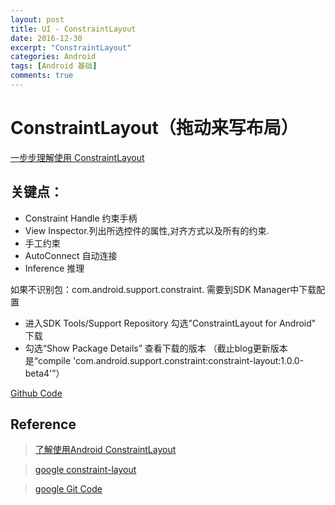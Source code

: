 ```yaml
---
layout: post
title: UI - ConstraintLayout
date: 2016-12-30
excerpt: "ConstraintLayout"
categories: Android
tags: [Android 基础]
comments: true
---
```



# ConstraintLayout（拖动来写布局）

[一步步理解使用 ConstraintLayout](http://www.jianshu.com/p/793f76cf9fea)

## 关键点：

- Constraint Handle 约束手柄
- View Inspector.列出所选控件的属性,对齐方式以及所有的约束.
- 手工约束
- AutoConnect 自动连接 
- Inference	推理

如果不识别包：com.android.support.constraint. 需要到SDK Manager中下载配置

- 进入SDK Tools/Support Repository 勾选"ConstraintLayout for Android" 下载
- 勾选“Show Package Details” 查看下载的版本 （截止blog更新版本是“compile 'com.android.support.constraint:constraint-layout:1.0.0-beta4'”）

[Github Code](https://github.com/vivianking6855/android-ui/tree/ui-advanced)

## Reference

> [了解使用Android ConstraintLayout](http://quanqi.org/2016/05/20/code-labs-constraint-layout/)

> [google constraint-layout](https://codelabs.developers.google.com/codelabs/constraint-layout/index.html#0)

> [google Git Code](https://github.com/googlecodelabs/constraint-layout)
